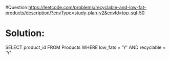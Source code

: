 #Question:https://leetcode.com/problems/recyclable-and-low-fat-products/description/?envType=study-plan-v2&envId=top-sql-50
# Solution:
SELECT product_id
FROM Products
WHERE low_fats = 'Y' AND recyclable = 'Y'
